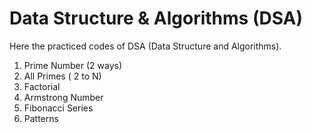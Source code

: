 # Data Structure & Algorithms (DSA)
Here the practiced codes of DSA (Data Structure and Algorithms).

1. Prime Number (2 ways)
2. All Primes ( 2 to N)
3. Factorial
4. Armstrong Number
5. Fibonacci Series
6. Patterns
